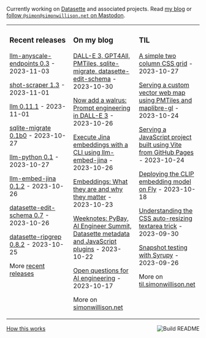 Currently working on [Datasette](https://datasette.io/) and associated projects. Read [my blog](https://simonwillison.net/) or <a href="https://fedi.simonwillison.net/@simon">follow `@simon@simonwillison.net` on Mastodon</a>.

<table><tr><td valign="top" width="33%">

### Recent releases
<!-- recent_releases starts -->
[llm-anyscale-endpoints 0.3](https://github.com/simonw/llm-anyscale-endpoints/releases/tag/0.3) - 2023-11-03

[shot-scraper 1.3](https://github.com/simonw/shot-scraper/releases/tag/1.3) - 2023-11-01

[llm 0.11.1](https://github.com/simonw/llm/releases/tag/0.11.1) - 2023-11-01

[sqlite-migrate 0.1b0](https://github.com/simonw/sqlite-migrate/releases/tag/0.1b0) - 2023-10-27

[llm-python 0.1](https://github.com/simonw/llm-python/releases/tag/0.1) - 2023-10-27

[llm-embed-jina 0.1.2](https://github.com/simonw/llm-embed-jina/releases/tag/0.1.2) - 2023-10-26

[datasette-edit-schema 0.7](https://github.com/simonw/datasette-edit-schema/releases/tag/0.7) - 2023-10-26

[datasette-ripgrep 0.8.2](https://github.com/simonw/datasette-ripgrep/releases/tag/0.8.2) - 2023-10-25
<!-- recent_releases ends -->
More [recent releases](https://github.com/simonw/simonw/blob/main/releases.md)
</td><td valign="top" width="34%">

### On my blog
<!-- blog starts -->
[DALL-E 3, GPT4All, PMTiles, sqlite-migrate, datasette-edit-schema](http://simonwillison.net/2023/Oct/30/weeknotes/) - 2023-10-30

[Now add a walrus: Prompt engineering in DALL-E 3](http://simonwillison.net/2023/Oct/26/add-a-walrus/) - 2023-10-26

[Execute Jina embeddings with a CLI using llm-embed-jina](http://simonwillison.net/2023/Oct/26/llm-embed-jina/) - 2023-10-26

[Embeddings: What they are and why they matter](http://simonwillison.net/2023/Oct/23/embeddings/) - 2023-10-23

[Weeknotes: PyBay, AI Engineer Summit, Datasette metadata and JavaScript plugins](http://simonwillison.net/2023/Oct/22/weeknotes/) - 2023-10-22

[Open questions for AI engineering](http://simonwillison.net/2023/Oct/17/open-questions/) - 2023-10-17
<!-- blog ends -->
More on [simonwillison.net](https://simonwillison.net/)
</td><td valign="top" width="33%">

### TIL
<!-- tils starts -->
[A simple two column CSS grid](https://til.simonwillison.net/css/simple-two-column-grid) - 2023-10-27

[Serving a custom vector web map using PMTiles and maplibre-gl](https://til.simonwillison.net/gis/pmtiles) - 2023-10-24

[Serving a JavaScript project built using Vite from GitHub Pages](https://til.simonwillison.net/github-actions/vite-github-pages) - 2023-10-24

[Deploying the CLIP embedding model on Fly](https://til.simonwillison.net/fly/clip-on-fly) - 2023-10-18

[Understanding the CSS auto-resizing textarea trick](https://til.simonwillison.net/css/resizing-textarea) - 2023-09-30

[Snapshot testing with Syrupy](https://til.simonwillison.net/pytest/syrupy) - 2023-09-26
<!-- tils ends -->
More on [til.simonwillison.net](https://til.simonwillison.net/)
</td></tr></table>

<a href="https://github.com/simonw/simonw/actions"><img src="https://github.com/simonw/simonw/workflows/Build%20README/badge.svg" align="right" alt="Build README"></a> <a href="https://simonwillison.net/2020/Jul/10/self-updating-profile-readme/">How this works</a>
